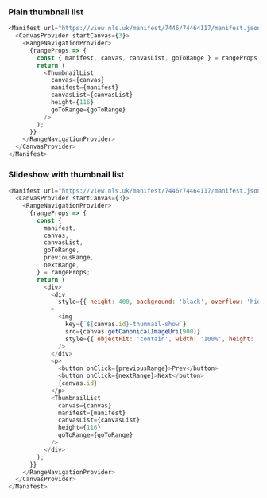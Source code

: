 ### Plain thumbnail list

<style>
  .thumbnail-list {
    position: relative;
    bottom: 0;
    left: 0;
    right: 0;
    
  }
  .thumbnail-list__scroll {
    width: 100%;
    height: 100%;
    overflow-x: auto;
  }
  .thumbnail-list__thumb-list {
    display: flex;
  }
  .thumbnail-list__thumb {
    margin: 0;
    height: 100%;
    border: 8px solid black;
    box-sizing: border-box;
  }
  .thumbnail-list__thumb--selected {
    border: 8px solid white;
  }
  .thumbnail-list .canvas-navigation {
    display: inline-block;
    position: absolute;
    bottom: 0;
    right: 0;
  }
</style>

```js
<Manifest url="https://view.nls.uk/manifest/7446/74464117/manifest.json">
  <CanvasProvider startCanvas={3}>
    <RangeNavigationProvider>
      {rangeProps => {
        const { manifest, canvas, canvasList, goToRange } = rangeProps;
        return (
          <ThumbnailList
            canvas={canvas}
            manifest={manifest}
            canvasList={canvasList}
            height={116}
            goToRange={goToRange}
          />
        );
      }}
    </RangeNavigationProvider>
  </CanvasProvider>
</Manifest>
```

### Slideshow with thumbnail list

```js
<Manifest url="https://view.nls.uk/manifest/7446/74464117/manifest.json">
  <CanvasProvider startCanvas={3}>
    <RangeNavigationProvider>
      {rangeProps => {
        const {
          manifest,
          canvas,
          canvasList,
          goToRange,
          previousRange,
          nextRange,
        } = rangeProps;
        return (
          <div>
            <div
              style={{ height: 400, background: 'black', overflow: 'hidden' }}
            >
              <img
                key={`${canvas.id}-thumnail-show`}
                src={canvas.getCanonicalImageUri(900)}
                style={{ objectFit: 'contain', width: '100%', height: '100%' }}
              />
            </div>
            <p>
              <button onClick={previousRange}>Prev</button>
              <button onClick={nextRange}>Next</button>
              {canvas.id}
            </p>
            <ThumbnailList
              canvas={canvas}
              manifest={manifest}
              canvasList={canvasList}
              height={116}
              goToRange={goToRange}
            />
          </div>
        );
      }}
    </RangeNavigationProvider>
  </CanvasProvider>
</Manifest>
```
